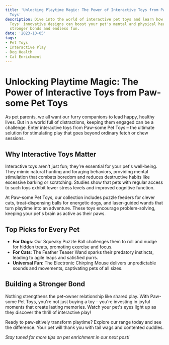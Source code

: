 ```yaml
---
title: 'Unlocking Playtime Magic: The Power of Interactive Toys from Paw-some Pet
  Toys'
description: Dive into the world of interactive pet toys and learn how Paw-some Pet
  Toys' innovative designs can boost your pet's mental and physical health, fostering
  stronger bonds and endless fun.
date: '2023-10-05'
tags:
- Pet Toys
- Interactive Play
- Dog Health
- Cat Enrichment
---
```


# Unlocking Playtime Magic: The Power of Interactive Toys from Paw-some Pet Toys

As pet parents, we all want our furry companions to lead happy, healthy lives. But in a world full of distractions, keeping them engaged can be a challenge. Enter interactive toys from Paw-some Pet Toys – the ultimate solution for stimulating play that goes beyond ordinary fetch or chew sessions.

## Why Interactive Toys Matter
Interactive toys aren't just fun; they're essential for your pet's well-being. They mimic natural hunting and foraging behaviors, providing mental stimulation that combats boredom and reduces destructive habits like excessive barking or scratching. Studies show that pets with regular access to such toys exhibit lower stress levels and improved cognitive function.

At Paw-some Pet Toys, our collection includes puzzle feeders for clever cats, treat-dispensing balls for energetic dogs, and laser-guided wands that turn playtime into an adventure. These toys encourage problem-solving, keeping your pet's brain as active as their paws.

## Top Picks for Every Pet
- **For Dogs**: Our Squeaky Puzzle Ball challenges them to roll and nudge for hidden treats, promoting exercise and focus.
- **For Cats**: The Feather Teaser Wand sparks their predatory instincts, leading to agile leaps and satisfied purrs.
- **Universal Fun**: The Electronic Chirping Mouse delivers unpredictable sounds and movements, captivating pets of all sizes.

## Building a Stronger Bond
Nothing strengthens the pet-owner relationship like shared play. With Paw-some Pet Toys, you're not just buying a toy – you're investing in joyful moments that create lasting memories. Watch your pet's eyes light up as they discover the thrill of interactive play!

Ready to paw-sitively transform playtime? Explore our range today and see the difference. Your pet will thank you with tail wags and contented cuddles.

*Stay tuned for more tips on pet enrichment in our next post!*
